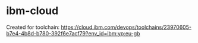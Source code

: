 # ibm-cloud
Created for toolchain: https://cloud.ibm.com/devops/toolchains/23970605-b7e4-4b8d-b780-392f6e7acf79?env_id=ibm:yp:eu-gb
